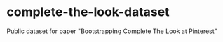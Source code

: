 # complete-the-look-dataset
Public dataset for paper "Bootstrapping Complete The Look at Pinterest"
